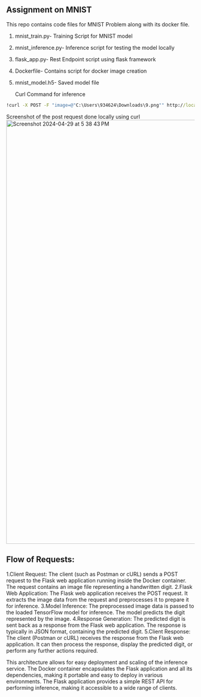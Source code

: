 ## Assignment on MNIST

This repo contains code files for MNIST Problem along with its docker file.


1. mnist_train.py- Training Script for MNIST model
2. mnist_inference.py- Inference script for testing the model locally
3. flask_app.py- Rest Endpoint script using flask framework
4. Dockerfile- Contains script for docker image creation
5. mnist_model.h5- Saved model file

   Curl Command for inference
```cmd
!curl -X POST -F "image=@"C:\Users\934624\Downloads\9.png"" http://localhost:5000/predict
```
Screenshot of the post request done locally using curl
<img width="1130" alt="Screenshot 2024-04-29 at 5 38 43 PM" src="https://github.com/akashmittal18/Assignment_mnist/assets/47140557/84b6107d-4407-42d2-9f79-d548a5aeb35f">


## Flow of Requests:

1.Client Request: The client (such as Postman or cURL) sends a POST request to the Flask web application running inside the Docker container. The request contains an image file representing a handwritten digit.
2.Flask Web Application: The Flask web application receives the POST request. It extracts the image data from the request and preprocesses it to prepare it for inference.
3.Model Inference: The preprocessed image data is passed to the loaded TensorFlow model for inference. The model predicts the digit represented by the image.
4.Response Generation: The predicted digit is sent back as a response from the Flask web application. The response is typically in JSON format, containing the predicted digit.
5.Client Response: The client (Postman or cURL) receives the response from the Flask web application. It can then process the response, display the predicted digit, or perform any further actions required.

This architecture allows for easy deployment and scaling of the inference service. The Docker container encapsulates the Flask application and all its dependencies, making it portable and easy to deploy in various environments. The Flask application provides a simple REST API for performing inference, making it accessible to a wide range of clients.
